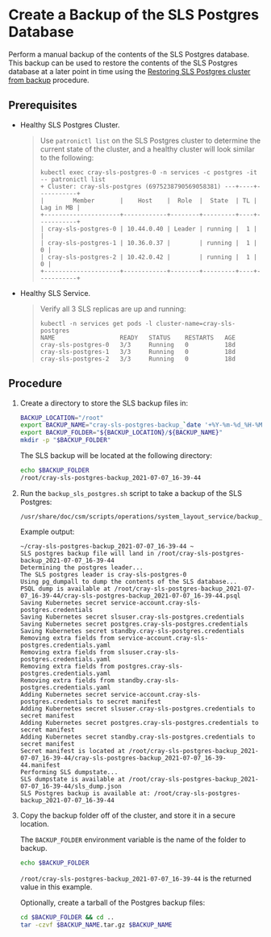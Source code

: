 # Create a Backup of the SLS Postgres Database

Perform a manual backup of the contents of the SLS Postgres database. This backup can be used to restore the contents of the SLS Postgres database at a later point in time using the [Restoring SLS Postgres cluster from backup](Restore_SLS_Postgres_Database_from_Backup.md) procedure.

## Prerequisites
- Healthy SLS Postgres Cluster.
    > Use `patronictl list` on the SLS Postgres cluster to determine the current state of the cluster, and a healthy cluster will look similar to the following:
    > ```
    > kubectl exec cray-sls-postgres-0 -n services -c postgres -it -- patronictl list
    > + Cluster: cray-sls-postgres (6975238790569058381) ---+----+-----------+
    > |        Member       |    Host    |  Role  |  State  | TL | Lag in MB |
    > +---------------------+------------+--------+---------+----+-----------+
    > | cray-sls-postgres-0 | 10.44.0.40 | Leader | running |  1 |           |
    > | cray-sls-postgres-1 | 10.36.0.37 |        | running |  1 |         0 |
    > | cray-sls-postgres-2 | 10.42.0.42 |        | running |  1 |         0 |
    > +---------------------+------------+--------+---------+----+-----------+
    > ```
- Healthy SLS Service.
    > Verify all 3 SLS replicas are up and running:
    > ```
    > kubectl -n services get pods -l cluster-name=cray-sls-postgres
    > NAME                  READY   STATUS    RESTARTS   AGE
    > cray-sls-postgres-0   3/3     Running   0          18d
    > cray-sls-postgres-1   3/3     Running   0          18d
    > cray-sls-postgres-2   3/3     Running   0          18d
    > ```

## Procedure
1. Create a directory to store the SLS backup files in:

    ```bash
    BACKUP_LOCATION="/root"
    export BACKUP_NAME="cray-sls-postgres-backup_`date '+%Y-%m-%d_%H-%M-%S'`"
    export BACKUP_FOLDER="${BACKUP_LOCATION}/${BACKUP_NAME}"
    mkdir -p "$BACKUP_FOLDER"
    ```

    The SLS backup will be located at the following directory:

    ```bash
    echo $BACKUP_FOLDER
    /root/cray-sls-postgres-backup_2021-07-07_16-39-44
    ```

2. Run the `backup_sls_postgres.sh` script to take a backup of the SLS Postgres:

    ```
    /usr/share/doc/csm/scripts/operations/system_layout_service/backup_sls_postgres.sh
    ```

    Example output:

    ```
    ~/cray-sls-postgres-backup_2021-07-07_16-39-44 ~
    SLS postgres backup file will land in /root/cray-sls-postgres-backup_2021-07-07_16-39-44
    Determining the postgres leader...
    The SLS postgres leader is cray-sls-postgres-0
    Using pg_dumpall to dump the contents of the SLS database...
    PSQL dump is available at /root/cray-sls-postgres-backup_2021-07-07_16-39-44/cray-sls-postgres-backup_2021-07-07_16-39-44.psql
    Saving Kubernetes secret service-account.cray-sls-postgres.credentials
    Saving Kubernetes secret slsuser.cray-sls-postgres.credentials
    Saving Kubernetes secret postgres.cray-sls-postgres.credentials
    Saving Kubernetes secret standby.cray-sls-postgres.credentials
    Removing extra fields from service-account.cray-sls-postgres.credentials.yaml
    Removing extra fields from slsuser.cray-sls-postgres.credentials.yaml
    Removing extra fields from postgres.cray-sls-postgres.credentials.yaml
    Removing extra fields from standby.cray-sls-postgres.credentials.yaml
    Adding Kubernetes secret service-account.cray-sls-postgres.credentials to secret manifest
    Adding Kubernetes secret slsuser.cray-sls-postgres.credentials to secret manifest
    Adding Kubernetes secret postgres.cray-sls-postgres.credentials to secret manifest
    Adding Kubernetes secret standby.cray-sls-postgres.credentials to secret manifest
    Secret manifest is located at /root/cray-sls-postgres-backup_2021-07-07_16-39-44/cray-sls-postgres-backup_2021-07-07_16-39-44.manifest
    Performing SLS dumpstate...
    SLS dumpstate is available at /root/cray-sls-postgres-backup_2021-07-07_16-39-44/sls_dump.json
    SLS Postgres backup is available at: /root/cray-sls-postgres-backup_2021-07-07_16-39-44
    ```

3. Copy the backup folder off of the cluster, and store it in a secure location.

    The `BACKUP_FOLDER` environment variable is the name of the folder to backup.

    ```bash
    echo $BACKUP_FOLDER
    ```

    `/root/cray-sls-postgres-backup_2021-07-07_16-39-44` is the returned value in this example.

    Optionally, create a tarball of the Postgres backup files:

    ```bash
    cd $BACKUP_FOLDER && cd ..
    tar -czvf $BACKUP_NAME.tar.gz $BACKUP_NAME
    ```
